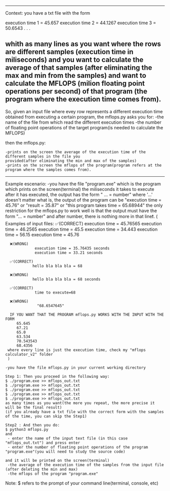 -----------------------------
Context: you have a txt file with the form

execution time 1 = 45.657
execution time 2 = 44.1267
execution time 3 = 50.6543
.
.
.

whith as many lines as you want where the rows are different samples (execution time in miliseconds) 
and you want to calculate the average of that samples (after eliminating the max and min from the samples) 
and want to calculate the MFLOPS (milion floating point operations 
per second) of that program (the program where the execution time comes from).
-----------------------------
So, given an input file  where evey row represents a different execution time obtained
from executing a certain program, the mflops.py asks you for:
    -the name of the file from which read the different execution times
    -the number of floating point operations of the target program(is needed to calculate the MFLOPS)
    
then the mflops.py:

    -prints on the screen the average of the execution time of the different samples in the file you 
    provided(after eliminating the min and max of the samples)
    -prints on the screen the mflops of the program(program refers at the program where the samples comes from).
-----------------------------
Example escenario:
    -you have the file "program.exe" which is the program which prints on the screen(terminal) the miliseconds it 
    takes to execute after it has executed, the output has the form 
      " ... = number" 
      where '...' doesn't matter what is, the output of the program can be "execution time = 45.76" or "result = 35.87" or
      "this program takes time = 65.68944" the only restriction for the mflops.py to work well is that the output must have
      the form "... = number" and after number, there is nothing more in that line❗️. 
      ( 
      Examples of input files:
      ✅(CORRECT) 
                  execution time = 45.76565
                  execution time = 46.2565
                  execution time = 45.5
                  execution time = 34.443
                  execution time = 56.15
                  execution time = 45.76
                  
      ❌(WRONG)  
                 execution time = 35.76435 seconds
                 execution time = 33.21 seconds
      
      ✅(CORRECT) 
                hello bla bla bla = 68
      
      ❌(WRONG)   
                hello bla bla bla = 68 seconds
      
      ✅(CORRECT) 
                 time to execute=68
      
      ❌(WRONG)   
                  "68.6547645"
      
      IF YOU WANT THAT THE PROGRAM mflops.py WORKS WITH THE INPUT WITH THE FORM
         65.645
         67.21
         65.0
         63.534
         70.543543
         68.4356
     where every line is just the execution time, check my "mflops calculator_v2" folder
     )
                                                                      
    -you have the file mflops.py in your current working directory
    
    Step 1: Then you proceed in the following way:
    $ ./program.exe >> mflops_out.txt
    $ ./program.exe >> mflops_out.txt
    $ ./program.exe >> mflops_out.txt
    $ ./program.exe >> mflops_out.txt
    $ ./program.exe >> mflops_out.txt
    as many times as you want(the more you repeat, the more precise it will be the final result)
    (if you already have a txt file with the correct form with the samples of the time, you can skip the Step1)
    
    Step2 : And then you do:
    $ python3 mflops.py
    and 
     - enter the name of the input text file (in this case "mflops_out.txt") and press enter
     - enter the number of floating point operations of the program "program.exe"(you will need to study the source code)
     
    and it will be printed on the screen(terminal)
     -the average of the execution time of the samples from the input file (after deleting the min and max)
     -the mflops of the program "program.exe"
Note: $ refers to the prompt of your command line(terminal, console, etc)
    
